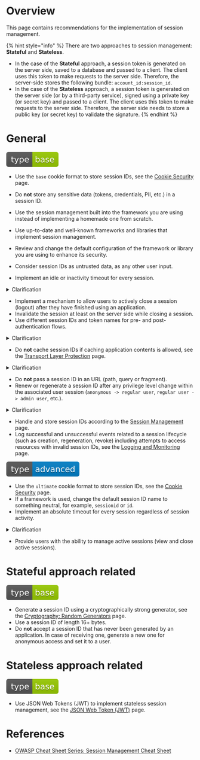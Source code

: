 # Overview

This page contains recommendations for the implementation of session management.

{% hint style="info" %}
There are two approaches to session management: **Stateful** and **Stateless**.

- In the case of the **Stateful** approach, a session token is generated on the server side, saved to a database and passed to a client. The client uses this token to make requests to the server side. Therefore, the server-side stores the following bundle: `account_id:session_id`.
- In the case of the **Stateless** approach, a session token is generated on the server side (or by a third-party service), signed using a private key (or secret key) and passed to a client. The client uses this token to make requests to the server side. Therefore, the server side needs to store a public key (or secret key) to validate the signature.
{% endhint %}

# General

<div align="left">
<img src="/.gitbook/assets/type-base-icon.svg">
</div>

- Use the `base` cookie format to store session IDs, see the [Cookie Security](/Web%20Application/Cookie%20Security/README.md) page.
- Do **not** store any sensitive data (tokens, credentials, PII, etc.) in a session ID.
- Use the session management built into the framework you are using instead of implementing a homemade one from scratch.
- Use up-to-date and well-known frameworks and libraries that implement session management.
- Review and change the default configuration of the framework or library you are using to enhance its security.
- Consider session IDs as untrusted data, as any other user input.

- Implement an idle or inactivity timeout for every session.

<details>
<summary>Clarification</summary>

An idle or inactivity timeout defines the amount of time a session will remain active in case there is no activity in the session, closing and invalidating the session upon the defined idle period since the last HTTP request received by an application for a given session ID.
</details>

- Implement a mechanism to allow users to actively close a session (logout) after they have finished using an application.
- Invalidate the session at least on the server side while closing a session.
- Use different session IDs and token names for pre- and post-authentication flows.

<details>
<summary>Clarification</summary>

Using different tokens allows an application to keep track of anonymous users and authenticated users without the risk of exposing or binding the user session between both states.
</details>

- Do **not** cache session IDs if caching application contents is allowed, see the [Transport Layer Protection](/Web%20Application/Transport%20Layer%20Protection/README.md) page.

<details>
<summary>Clarification</summary>

If caching application contents is allowed, session IDs can be cached as a part of the `Set-Cookie` header.
</details>

- Do **not** pass a session ID in an URL (path, query or fragment).
- Renew or regenerate a session ID after any privilege level change within the associated user session (`anonymous -> regular user`, `regular user -> admin user`, etc.).

<details>
<summary>Clarification</summary>

The most common scenario where the session ID regeneration is mandatory is during the authentication process, as the privilege level of the user changes from the unauthenticated (or anonymous) state to the authenticated state. Common scenarios to include:

- Password changes.
- Permission changes.
- Switching from a regular user role to an administrator role within an application.

The session ID regeneration is mandatory to prevent session fixation attacks, where an attacker sets the session ID on the victim user's web browser instead of gathering the victim's session ID, as in most of the other session-based attacks, and independently of using HTTP or HTTPS.
</details>

- Handle and store session IDs according to the [Session Management](/Web%20Application/Session%20Management/README.md) page.
- Log successful and unsuccessful events related to a session lifecycle (such as creation, regeneration, revoke) including attempts to access resources with invalid session IDs, see the [Logging and Monitoring](/Web%20Application/Logging%20and%20Monitoring/README.md) page.

<div align="left">
<img src="/.gitbook/assets/type-advanced-icon.svg">
</div>

- Use the `ultimate` cookie format to store session IDs, see the [Cookie Security](/Web%20Application/Cookie%20Security/README.md) page.
- If a framework is used, change the default session ID name to something neutral, for example, `sessionid` or `id`.
- Implement an absolute timeout for every session regardless of session activity.

<details>
<summary>Clarification</summary>

An absolute timeout defines the maximum amount of time a session can be active, closing and invalidating the session upon the defined absolute period since the given session was initially created by an application.
</details>

- Provide users with the ability to manage active sessions (view and close active sessions).

# Stateful approach related

<div align="left">
<img src="/.gitbook/assets/type-base-icon.svg">
</div>

- Generate a session ID using a cryptographically strong generator, see the [Cryptography: Random Generators](/Web%20Application/Cryptography/Random%20Generators/README.md) page.
- Use a session ID of length 16+ bytes.
- Do **not** accept a session ID that has never been generated by an application. In case of receiving one, generate a new one for anonymous access and set it to a user.

# Stateless approach related

<div align="left">
<img src="/.gitbook/assets/type-base-icon.svg">
</div>

- Use JSON Web Tokens (JWT) to implement stateless session management, see the [JSON Web Token (JWT)](/Web%20Application/JSON%20Web%20Token%20(JWT)/README.md) page.

# References

- [OWASP Cheat Sheet Series: Session Management Cheat Sheet](https://cheatsheetseries.owasp.org/cheatsheets/Session_Management_Cheat_Sheet.html)
